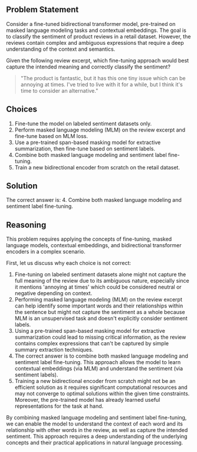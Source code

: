  ## Problem Statement

Consider a fine-tuned bidirectional transformer model, pre-trained on masked language modeling tasks and contextual embeddings. The goal is to classify the sentiment of product reviews in a retail dataset. However, the reviews contain complex and ambiguous expressions that require a deep understanding of the context and semantics.

Given the following review excerpt, which fine-tuning approach would best capture the intended meaning and correctly classify the sentiment?

> "The product is fantastic, but it has this one tiny issue which can be annoying at times. I've tried to live with it for a while, but I think it's time to consider an alternative."

## Choices
1. Fine-tune the model on labeled sentiment datasets only.
2. Perform masked language modeling (MLM) on the review excerpt and fine-tune based on MLM loss.
3. Use a pre-trained span-based masking model for extractive summarization, then fine-tune based on sentiment labels.
4. Combine both masked language modeling and sentiment label fine-tuning.
5. Train a new bidirectional encoder from scratch on the retail dataset.

## Solution
The correct answer is: 4. Combine both masked language modeling and sentiment label fine-tuning.

## Reasoning
This problem requires applying the concepts of fine-tuning, masked language models, contextual embeddings, and bidirectional transformer encoders in a complex scenario.

First, let us discuss why each choice is not correct:
1. Fine-tuning on labeled sentiment datasets alone might not capture the full meaning of the review due to its ambiguous nature, especially since it mentions 'annoying at times' which could be considered neutral or negative depending on context.
2. Performing masked language modeling (MLM) on the review excerpt can help identify some important words and their relationships within the sentence but might not capture the sentiment as a whole because MLM is an unsupervised task and doesn't explicitly consider sentiment labels.
3. Using a pre-trained span-based masking model for extractive summarization could lead to missing critical information, as the review contains complex expressions that can't be captured by simple summary extraction techniques.
4. The correct answer is to combine both masked language modeling and sentiment label fine-tuning. This approach allows the model to learn contextual embeddings (via MLM) and understand the sentiment (via sentiment labels).
5. Training a new bidirectional encoder from scratch might not be an efficient solution as it requires significant computational resources and may not converge to optimal solutions within the given time constraints. Moreover, the pre-trained model has already learned useful representations for the task at hand.

By combining masked language modeling and sentiment label fine-tuning, we can enable the model to understand the context of each word and its relationship with other words in the review, as well as capture the intended sentiment. This approach requires a deep understanding of the underlying concepts and their practical applications in natural language processing.